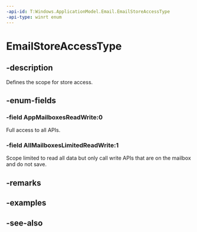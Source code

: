 ```yaml
---
-api-id: T:Windows.ApplicationModel.Email.EmailStoreAccessType
-api-type: winrt enum
---
```


<!-- Enumeration syntax
public enum Windows.ApplicationModel.Email.EmailStoreAccessType : int
-->

# EmailStoreAccessType

## -description
Defines the scope for store access.

## -enum-fields
### -field AppMailboxesReadWrite:0
Full access to all APIs.

### -field AllMailboxesLimitedReadWrite:1
Scope limited to read all data but only call write APIs that are on the mailbox and do not save.


## -remarks

## -examples

## -see-also